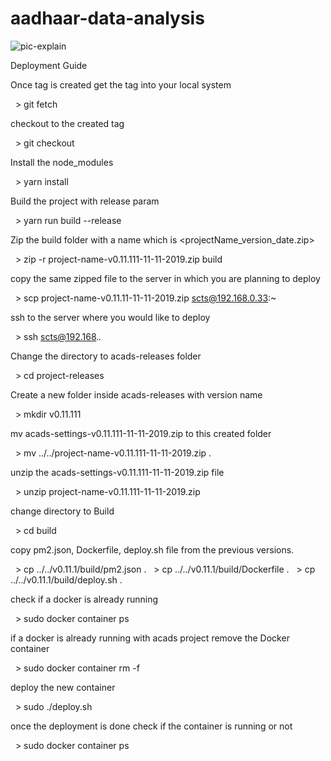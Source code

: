 # aadhaar-data-analysis

![pic-explain](https://i.pinimg.com/originals/37/7c/dd/377cddb66172c99e930627f328993b0b.jpg)






Deployment Guide

Once tag is created get the tag into your local system


  > git fetch

checkout to the created tag

  > git checkout <tag>

Install the node_modules

  > yarn install

Build the project with release param

  > yarn run build --release

Zip the build folder with a name which is <projectName_version_date.zip>

  > zip -r project-name-v0.11.111-11-11-2019.zip build

copy the same zipped file to the server in which you are planning to deploy

  > scp project-name-v0.11.11-11-11-2019.zip scts@192.168.0.33:~

ssh to the server where you would like to deploy

  > ssh scts@192.168.*.*

Change the directory to acads-releases folder

  > cd project-releases

Create a new folder inside acads-releases with version name

  > mkdir v0.11.111

mv acads-settings-v0.11.111-11-11-2019.zip to this created folder

  > mv ../../project-name-v0.11.111-11-11-2019.zip .

unzip the acads-settings-v0.11.111-11-11-2019.zip file

  > unzip project-name-v0.11.111-11-11-2019.zip

change directory to Build

  > cd build

copy pm2.json, Dockerfile, deploy.sh file from the previous versions.

  > cp ../../v0.11.1/build/pm2.json .
  > cp ../../v0.11.1/build/Dockerfile .
  > cp ../../v0.11.1/build/deploy.sh .

check if a docker is already running

  > sudo docker container ps

if a docker is already running with acads project remove the Docker container

  > sudo docker container rm -f <container id>

deploy the new container

  > sudo ./deploy.sh

once the deployment is done check if the container is running or not

  > sudo docker container ps
